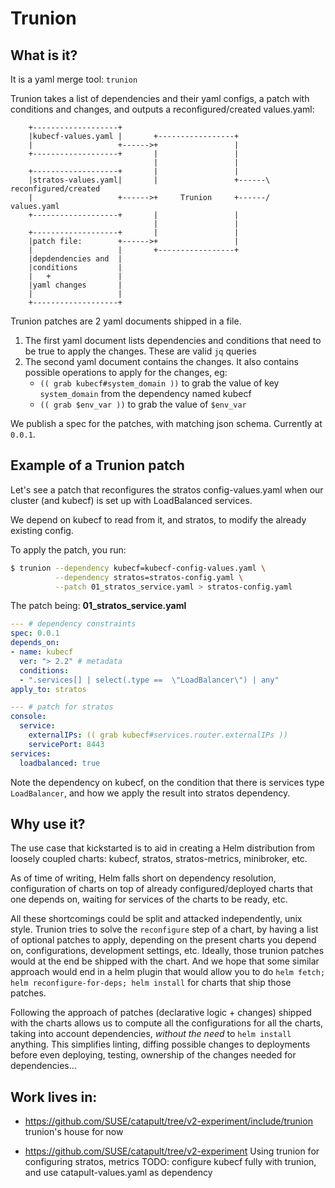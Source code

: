 # Trunion #


## What is it? ##

It is a yaml merge tool: `trunion`

Trunion takes a list of dependencies and their yaml configs, a patch with
conditions and changes, and outputs a reconfigured/created values.yaml:

```
    +-------------------+
    |kubecf-values.yaml |       +-----------------+
    |                   +------>+                 |
    +-------------------+       |                 |
                                |                 |
    +-------------------+       |                 |
    |stratos-values.yaml|       |                 +------\ reconfigured/created
    |                   +------>+     Trunion     +------/   values.yaml
    +-------------------+       |                 |
                                |                 |
    +-------------------+       |                 |
    |patch file:        +------>+                 |
    |                   |       +-----------------+
    |depdendencies and  |
    |conditions         |
    |   +               |
    |yaml changes       |
    |                   |
    +-------------------+
```

Trunion patches are 2 yaml documents shipped in a file.
1. The first yaml document lists dependencies and conditions that need to be
  true to apply the changes. These are valid `jq` queries
2. The second yaml document contains the changes. It also contains possible
  operations to apply for the changes, eg:
    * `(( grab kubecf#system_domain ))` to grab the value of key `system_domain`
    from the dependency named kubecf
    * `(( grab $env_var ))` to grab the value of `$env_var`

We publish a spec for the patches, with matching json schema. Currently at `0.0.1`.


## Example of a Trunion patch ##

Let's see a patch that reconfigures the stratos config-values.yaml when our
cluster (and kubecf) is set up with LoadBalanced services.

We depend on kubecf to read from it, and stratos, to modify the already existing config.

To apply the patch, you run:
```sh
$ trunion --dependency kubecf=kubecf-config-values.yaml \
          --dependency stratos=stratos-config.yaml \
          --patch 01_stratos_service.yaml > stratos-config.yaml
```

The patch being: __01_stratos_service.yaml__
```yaml
--- # dependency constraints
spec: 0.0.1
depends_on:
- name: kubecf
  ver: "> 2.2" # metadata
  conditions:
  - ".services[] | select(.type ==  \"LoadBalancer\") | any"
apply_to: stratos

--- # patch for stratos
console:
  service:
    externalIPs: (( grab kubecf#services.router.externalIPs ))
    servicePort: 8443
services:
  loadbalanced: true
```

Note the dependency on kubecf, on the condition that there is services type
`LoadBalancer`, and how we apply the result into stratos dependency.


## Why use it? ##

The use case that kickstarted is to aid in creating a Helm distribution from
loosely coupled charts: kubecf, stratos, stratos-metrics, minibroker, etc.

As of time of writing, Helm falls short on dependency resolution, configuration
of charts on top of already configured/deployed charts that one depends on,
waiting for services of the charts to be ready, etc.

All these shortcomings could be split and attacked independently, unix style.
Trunion tries to solve the `reconfigure` step of a chart, by having a list of
optional patches to apply, depending on the present charts you depend on,
configurations, development settings, etc.
Ideally, those trunion patches would at the end be shipped with the chart.
And we hope that some similar approach would end in a helm plugin that would
allow you to do `helm fetch; helm reconfigure-for-deps; helm install` for charts
that ship those patches.

Following the approach of patches (declarative logic + changes) shipped with the
charts allows us to compute all the configurations for all the charts, taking
into account dependencies, _without the need_ to `helm install` anything. This
simplifies linting, diffing possible changes to deployments before even
deploying, testing, ownership of the changes needed for dependencies…

## Work lives in: ##

- https://github.com/SUSE/catapult/tree/v2-experiment/include/trunion
  trunion's house for now

- https://github.com/SUSE/catapult/tree/v2-experiment
  Using trunion for configuring stratos, metrics
  TODO: configure kubecf fully with trunion, and use catapult-values.yaml as dependency
